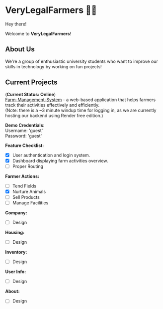 # VeryLegalFarmers 🌱🚜

Hey there!

Welcome to **VeryLegalFarmers**!

## About Us

We're a group of enthusiastic university students who want to improve our skills in technology by working on fun projects!

## Current Projects

(**Current Status: Online**)
<br>
[Farm-Management-System](https://farm-management-system-eight.vercel.app/login) - a web-based application that helps farmers track their activities effectively and efficiently.
<br>
(Note: there is a ~3 minute windup time for logging in, as we are currently hosting our backend using Render free edition.)

**Demo Credentials**: 
<br>
Username: 'guest' 
<br>
Password: 'guest'

**Feature Checklist:**
- [x] User authentication and login system.
- [x] Dashboard displaying farm activities overview.
- [ ] Proper Routing

**Farmer Actions:**
- [ ] Tend Fields
- [x] Nurture Animals
- [ ] Sell Products
- [ ] Manage Facilities
      
**Company:**
- [ ] Design
      
**Housing:**
- [ ] Design
      
**Inventory:**
- [ ] Design
      
**User Info:**
- [ ] Design
      
**About:**
- [ ] Design
